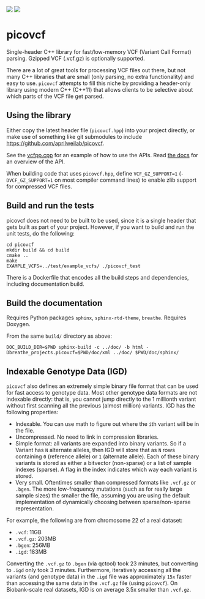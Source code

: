 ![](https://github.com/aprilweilab/picovcf/actions/workflows/cmake-multi-platform.yml/badge.svg)
![](https://readthedocs.org/projects/picovcf/badge/?version=latest)

# picovcf

Single-header C++ library for fast/low-memory VCF (Variant Call Format) parsing. Gzipped VCF (.vcf.gz) is optionally supported.

There are a lot of great tools for processing VCF files out there, but not many C++ libraries that are small (only parsing, no extra functionality) and easy to use. `picovcf` attempts to fill this niche by providing a header-only library using modern C++ (C++11) that allows clients to be selective about which parts of the VCF file get parsed.

## Using the library

Either copy the latest header file (`picovcf.hpp`) into your project directly, or make use of something like git submodules to include https://github.com/aprilweilab/picovcf.

See the [vcfpp.cpp](https://github.com/aprilweilab/picovcf/blob/main/examples/vcfpp.cpp) for an example of how to use the APIs. Read [the docs](https://picovcf.readthedocs.io/en/latest/) for an overview of the API.

When building code that uses `picovcf.hpp`, define `VCF_GZ_SUPPORT=1` (`-DVCF_GZ_SUPPORT=1` on most compiler command lines) to enable zlib support for compressed VCF files.

## Build and run the tests

picovcf does not need to be built to be used, since it is a single header that gets built as part of your project. However, if you want to build and run the unit tests, do the following:

```
cd picovcf
mkdir build && cd build
cmake ..
make
EXAMPLE_VCFS=../test/example_vcfs/ ./picovcf_test
```

There is a Dockerfile that encodes all the build steps and dependencies, including documentation build.

## Build the documentation

Requires Python packages `sphinx`, `sphinx-rtd-theme`, `breathe`. Requires Doxygen.

From the same `build/` directory as above:
```
DOC_BUILD_DIR=$PWD sphinx-build -c ../doc/ -b html -Dbreathe_projects.picovcf=$PWD/doc/xml ../doc/ $PWD/doc/sphinx/
```

## Indexable Genotype Data (IGD)

`picovcf` also defines an extremely simple binary file format that can be used for fast access to genotype data. Most other genotype data formats are not indexable directly: that is, you cannot jump directly to the 1 millionth variant without first scanning all the previous (almost million) variants. IGD has the following properties:
* Indexable. You can use math to figure out where the `i`th variant will be in the file.
* Uncompressed. No need to link in compression libraries.
* Simple format: all variants are expanded into binary variants. So if a Variant has `N` alternate alleles, then IGD will store that as `N` rows containing `0` (reference allele) or `1` (alternate allele). Each of these binary variants is stored as either a bitvector (non-sparse) or a list of sample indexes (sparse). A flag in the index indicates which way each variant is stored.
* Very small. Oftentimes smaller than compressed formats like `.vcf.gz` or `.bgen`. The more low-frequency mutations (such as for really large sample sizes) the smaller the file, assuming you are using the default implementation of dynamically choosing between sparse/non-sparse representation.

For example, the following are from chromosome 22 of a real dataset:
* `.vcf`: 11GB
* `.vcf.gz`: 203MB
* `.bgen`: 256MB
* `.igd`: 183MB

Converting the `.vcf.gz` to `.bgen` (via qctool) took 23 minutes, but converting to `.igd` only took 3 minutes. Furthermore, iteratively accessing all the variants (and genotype data) in the `.igd` file was approximately `15x` faster than accessing the same data in the `.vcf.gz` file (using `picovcf`). On Biobank-scale real datasets, IGD is on average 3.5x smaller than `.vcf.gz`.
